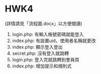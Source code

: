 # HWK4
(詳情請見「流程圖.docx」以方便閱讀)
1. login.php: 有輸入帳號密碼就能登入
2. index.php: 有設置uid，使用者名稱就更改
3. index.php: 顯示登入登出
4. secret.php: 沒有登入就跳轉
5. login.php: 登入完就跳轉到會員頁
6. index.php: 增加提示和規則式